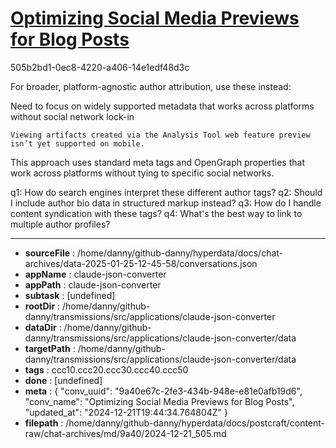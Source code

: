 # [Optimizing Social Media Previews for Blog Posts](https://claude.ai/chat/9a40e67c-2fe3-434b-948e-e81e0afb19d6)

505b2bd1-0ec8-4220-a406-14e1edf48d3c

 For broader, platform-agnostic author attribution, use these instead:

<antThinking>Need to focus on widely supported metadata that works across platforms without social network lock-in</antThinking>
```
Viewing artifacts created via the Analysis Tool web feature preview isn’t yet supported on mobile.
```



This approach uses standard meta tags and OpenGraph properties that work across platforms without tying to specific social networks.

q1: How do search engines interpret these different author tags?
q2: Should I include author bio data in structured markup instead?
q3: How do I handle content syndication with these tags?
q4: What's the best way to link to multiple author profiles?

---

* **sourceFile** : /home/danny/github-danny/hyperdata/docs/chat-archives/data-2025-01-25-12-45-58/conversations.json
* **appName** : claude-json-converter
* **appPath** : claude-json-converter
* **subtask** : [undefined]
* **rootDir** : /home/danny/github-danny/transmissions/src/applications/claude-json-converter
* **dataDir** : /home/danny/github-danny/transmissions/src/applications/claude-json-converter/data
* **targetPath** : /home/danny/github-danny/transmissions/src/applications/claude-json-converter/data
* **tags** : ccc10.ccc20.ccc30.ccc40.ccc50
* **done** : [undefined]
* **meta** : {
  "conv_uuid": "9a40e67c-2fe3-434b-948e-e81e0afb19d6",
  "conv_name": "Optimizing Social Media Previews for Blog Posts",
  "updated_at": "2024-12-21T19:44:34.764804Z"
}
* **filepath** : /home/danny/github-danny/hyperdata/docs/postcraft/content-raw/chat-archives/md/9a40/2024-12-21_505.md